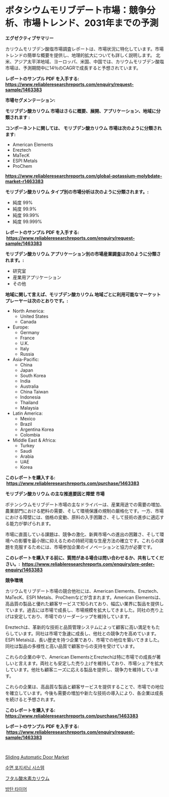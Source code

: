 <p><h1>ポタシウムモリブデート市場：競争分析、市場トレンド、2031年までの予測</h1></p><p><strong>エグゼクティブサマリー</strong></p>
<p><p>カリウムモリブデン酸塩市場調査レポートは、市場状況に特化しています。市場トレンドの簡単な概要を提供し、地理的拡大についても詳しく説明します。 北米、アジア太平洋地域、ヨーロッパ、米国、中国では、カリウムモリブデン酸塩市場は、予測期間中に14％のCAGRで成長すると予想されています。</p></p>
<p><strong>レポートのサンプル PDF を入手する: <a href="https://www.reliableresearchreports.com/enquiry/request-sample/1463383">https://www.reliableresearchreports.com/enquiry/request-sample/1463383</a></strong></p>
<p><strong>市場セグメンテーション:</strong></p>
<p><strong> モリブデン酸カリウム 市場はさらに概要、展開、アプリケーション、地域に分類されます :</strong></p>
<p><strong>コンポーネントに関しては、 モリブデン酸カリウム 市場は次のように分類されます: &nbsp;</strong></p>
<p><ul><li>American Elements</li><li>Ereztech</li><li>MaTecK</li><li>ESPI Metals</li><li>ProChem</li></ul></p>
<p><strong><a href="https://www.reliableresearchreports.com/global-potassium-molybdate-market-r1463383">https://www.reliableresearchreports.com/global-potassium-molybdate-market-r1463383</a></strong></p>
<p><strong> モリブデン酸カリウム タイプ別の市場分析は次のように分類されます。:</strong></p>
<p><ul><li>純度 99%</li><li>純度 99.9%</li><li>純度 99.99%</li><li>純度 99.999%</li></ul></p>
<p><strong>レポートのサンプル PDF を入手する: &nbsp;<a href="https://www.reliableresearchreports.com/enquiry/request-sample/1463383">https://www.reliableresearchreports.com/enquiry/request-sample/1463383</a></strong></p>
<p><strong> モリブデン酸カリウム アプリケーション別の市場産業調査は次のように分類されます。:</strong></p>
<p><ul><li>研究室</li><li>産業用アプリケーション</li><li>その他</li></ul></p>
<p><strong>地域に関して言えば、モリブデン酸カリウム 地域ごとに利用可能なマーケットプレーヤーは次のとおりです。:</strong></p>
<p><ul>
    <li>
        North America:
        <ul>
            <li>United States</li>
            <li>Canada</li>
        </ul>
    </li>
    <li>
        Europe:
        <ul>
            <li>Germany</li>
            <li>France</li>
            <li>U.K.</li>
            <li>Italy</li>
            <li>Russia</li>
        </ul>
    </li>
    <li>
        Asia-Pacific:
        <ul>
            <li>China</li>
            <li>Japan</li>
            <li>South Korea</li>
            <li>India</li>
            <li>Australia</li>
            <li>China Taiwan</li>
            <li>Indonesia</li>
            <li>Thailand</li>
            <li>Malaysia</li>
        </ul>
    </li>
    <li>
        Latin America:
        <ul>
            <li>Mexico</li>
            <li>Brazil</li>
            <li>Argentina Korea</li>
            <li>Colombia</li>
        </ul>
    </li>
    <li>
        Middle East & Africa:
        <ul>
            <li>Turkey</li>
            <li>Saudi</li>
            <li>Arabia</li>
            <li>UAE</li>
            <li>Korea</li>
        </ul>
    </li>
    </ul></p>
<p><strong>このレポートを購入する: &nbsp;<a href="https://www.reliableresearchreports.com/purchase/1463383">https://www.reliableresearchreports.com/purchase/1463383</a></strong></p>
<p><strong>モリブデン酸カリウム の主な推進要因と障壁 市場</strong></p>
<p><p>ポテンシウムモリブデート市場の主なドライバーは、産業用途での需要の増加、農業部門における肥料の需要、そして環境保護の規制の厳格化です。一方、市場における障壁には、価格の変動、原料の入手困難さ、そして技術の進歩に適応する能力が挙げられます。</p><p>市場に直面している課題は、競争の激化、新興市場への進出の困難さ、そして環境への影響を最小限に抑えるための持続可能な生産方法の確立です。これらの課題を克服するためには、市場参加企業のイノベーションと協力が必要です。</p></p>
<p><strong>このレポートを購入する前に、質問がある場合は問い合わせるか、共有してください。:&nbsp; <a href="https://www.reliableresearchreports.com/enquiry/pre-order-enquiry/1463383">https://www.reliableresearchreports.com/enquiry/pre-order-enquiry/1463383</a></strong></p>
<p><strong>競争環境</strong></p>
<p><p>カリウムモリブデート市場の競合他社には、American Elements、Ereztech、MaTecK、ESPI Metals、ProChemなどが含まれます。American Elementsは、高品質の製品と優れた顧客サービスで知られており、幅広い業界に製品を提供しています。過去には市場で成長し、市場規模を拡大してきました。同社の売り上げは安定しており、市場でのリーダーシップを維持しています。</p><p>Ereztechは、革新的な技術と品質管理システムによって顧客に高い満足をもたらしています。同社は市場で急速に成長し、他社との競争力を高めています。ESPI Metalsは、長い歴史を持つ企業であり、市場での地位を築いてきました。同社は製品の多様性と高い品質で顧客からの支持を受けています。</p><p>これらの企業の中で、American ElementsとEreztechは特に市場での成長が著しいと言えます。両社とも安定した売り上げを維持しており、市場シェアを拡大しています。他社も顧客ニーズに応える製品を提供し、競争力を維持しています。</p><p>これらの企業は、高品質な製品と顧客サービスを提供することで、市場での地位を確立しています。今後も需要の増加や新たな技術の導入により、各企業は成長を続けると予想されます。</p></p>
<p><strong>このレポートを購入する: &nbsp; <a href="https://www.reliableresearchreports.com/purchase/1463383">https://www.reliableresearchreports.com/purchase/1463383</a></strong></p>
<p><strong>レポートのサンプル PDF を入手する: &nbsp;<a href="https://www.reliableresearchreports.com/enquiry/request-sample/1463383">https://www.reliableresearchreports.com/enquiry/request-sample/1463383</a></strong><strong></strong></p>
<p>&nbsp;</p>
<p><p><a href="https://github.com/Whitneyboyettebo9kiw7yr13/Market-Research-Report-List-2/blob/main/sliding-automatic-door-market.md">Sliding Automatic Door Market</a></p><p><a href="https://github.com/sammyUltyylrich9067856/Market-Research-Report-List-1/blob/main/155248228458.md">수면 포지셔닝 시스템</a></p><p><a href="https://github.com/ReyesKohler20231/Market-Research-Report-List-1/blob/main/878611731042.md">フタル酸水素カリウム</a></p><p><a href="https://github.com/Elenrrera7685/Market-Research-Report-List-1/blob/main/134653928457.md">방탄 타이어</a></p></p>